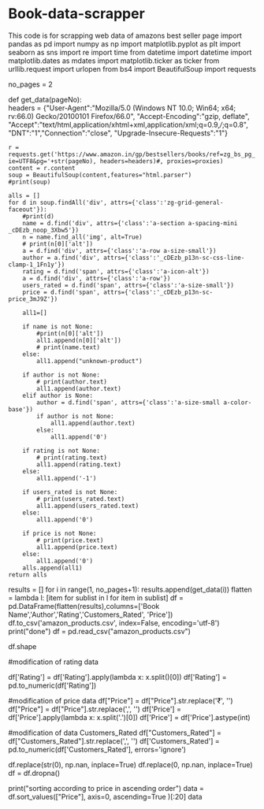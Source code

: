 # Book-data-scrapper
This code is for scrapping web data of amazons best seller page
import pandas as pd
import numpy as np
import matplotlib.pyplot as plt
import seaborn as sns
import re
import time
from datetime import datetime
import matplotlib.dates as mdates
import matplotlib.ticker as ticker
from urllib.request import urlopen
from bs4 import BeautifulSoup
import requests

no_pages = 2

def get_data(pageNo):  
    headers = {"User-Agent":"Mozilla/5.0 (Windows NT 10.0; Win64; x64; rv:66.0) Gecko/20100101 Firefox/66.0", "Accept-Encoding":"gzip, deflate", "Accept":"text/html,application/xhtml+xml,application/xml;q=0.9,*/*;q=0.8", "DNT":"1","Connection":"close", "Upgrade-Insecure-Requests":"1"}

    r = requests.get('https://www.amazon.in/gp/bestsellers/books/ref=zg_bs_pg_'+str(pageNo)+'?ie=UTF8&pg='+str(pageNo), headers=headers)#, proxies=proxies)
    content = r.content
    soup = BeautifulSoup(content,features="html.parser")
    #print(soup)

    alls = []
    for d in soup.findAll('div', attrs={'class':'zg-grid-general-faceout'}):
        #print(d)
        name = d.find('div', attrs={'class':'a-section a-spacing-mini _cDEzb_noop_3Xbw5'})
        n = name.find_all('img', alt=True)
        # print(n[0]['alt'])
        a = d.find('div', attrs={'class':'a-row a-size-small'})
        author = a.find('div', attrs={'class':'_cDEzb_p13n-sc-css-line-clamp-1_1Fn1y'})
        rating = d.find('span', attrs={'class':'a-icon-alt'})
        a = d.find('div', attrs={'class':'a-row'})
        users_rated = d.find('span', attrs={'class':'a-size-small'})
        price = d.find('span', attrs={'class':'_cDEzb_p13n-sc-price_3mJ9Z'})

        all1=[]

        if name is not None:
            #print(n[0]['alt'])
            all1.append(n[0]['alt'])
            # print(name.text)
        else:
            all1.append("unknown-product")

        if author is not None:
            # print(author.text)
            all1.append(author.text)
        elif author is None:
            author = d.find('span', attrs={'class':'a-size-small a-color-base'})
            if author is not None:
                all1.append(author.text)
            else:    
                all1.append('0')

        if rating is not None:
            # print(rating.text)
            all1.append(rating.text)
        else:
            all1.append('-1')

        if users_rated is not None:
            # print(users_rated.text)
            all1.append(users_rated.text)
        else:
            all1.append('0')     

        if price is not None:
            # print(price.text)
            all1.append(price.text)
        else:
            all1.append('0')
        alls.append(all1)    
    return alls

results = []
for i in range(1, no_pages+1):
    results.append(get_data(i))
flatten = lambda l: [item for sublist in l for item in sublist]
df = pd.DataFrame(flatten(results),columns=['Book Name','Author','Rating','Customers_Rated', 'Price'])
df.to_csv('amazon_products.csv', index=False, encoding='utf-8')
print("done")
df = pd.read_csv("amazon_products.csv")

df.shape

#modification of rating data

df['Rating'] = df['Rating'].apply(lambda x: x.split()[0])
df['Rating'] = pd.to_numeric(df['Rating'])

#modification of price data
df["Price"] = df["Price"].str.replace('₹', '')
df["Price"] = df["Price"].str.replace(',', '')
df['Price'] = df['Price'].apply(lambda x: x.split('.')[0])
df['Price'] = df['Price'].astype(int)

#modification of  data Customers_Rated
df["Customers_Rated"] = df["Customers_Rated"].str.replace(',', '')
df['Customers_Rated'] = pd.to_numeric(df['Customers_Rated'], errors='ignore')


df.replace(str(0), np.nan, inplace=True)
df.replace(0, np.nan, inplace=True)
df = df.dropna()

print("sorting according to price in ascending order")
data = df.sort_values(["Price"], axis=0, ascending=True )[:20]
data
